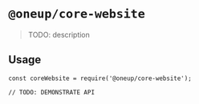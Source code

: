 # `@oneup/core-website`

> TODO: description

## Usage

```
const coreWebsite = require('@oneup/core-website');

// TODO: DEMONSTRATE API
```
